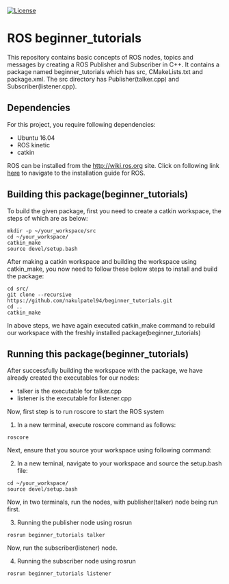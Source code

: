 
[![License](https://img.shields.io/badge/License-BSD%203--Clause-blue.svg)](https://opensource.org/licenses/BSD-3-Clause)

# ROS beginner_tutorials
This repository contains basic concepts of ROS nodes, topics and messages by creating a ROS Publisher and Subscriber in C++. It contains a package named beginner_tutorials which has src, CMakeLists.txt and package.xml. The src directory has Publisher(talker.cpp) and Subscriber(listener.cpp).

## Dependencies
For this project, you require following dependencies:

- Ubuntu 16.04
- ROS kinetic
- catkin

ROS can be installed from the http://wiki.ros.org site. Click on following link [here](http://wiki.ros.org/kinetic/Installation) to navigate to the installation guide for ROS.

## Building this package(beginner_tutorials)
To build the given package, first you need to create a catkin workspace, the steps of which are as below:
```
mkdir -p ~/your_workspace/src
cd ~/your_workspace/
catkin_make
source devel/setup.bash
```
After making a catkin workspace and building the workspace using catkin_make, you now need to follow these below steps to install and build the package:

```
cd src/
git clone --recursive https://github.com/nakulpatel94/beginner_tutorials.git
cd ..
catkin_make
```
In above steps, we have again executed catkin_make command to rebuild our workspace with the freshly installed package(beginner_tutorials)


## Running this package(beginner_tutorials)
After successfully building the workspace with the package, we have already created the executables for our nodes:

- talker is the executable for talker.cpp
- listener is the executable for listener.cpp

Now, first step is to run roscore to start the ROS system

1. In a new terminal, execute roscore command as follows:

```
roscore
```

Next, ensure that you source your workspace using following command:

2. In a new teminal, navigate to your workspace and source the setup.bash file:
```
cd ~/your_workspace/
source devel/setup.bash
```
Now, in two terminals, run the nodes, with publisher(talker) node being run first.

3. Running the publisher node using rosrun 
```
rosrun beginner_tutorials talker
```

Now, run the subscriber(listener) node.

4. Running the subscriber node using rosrun 
```
rosrun beginner_tutorials listener
```

 
